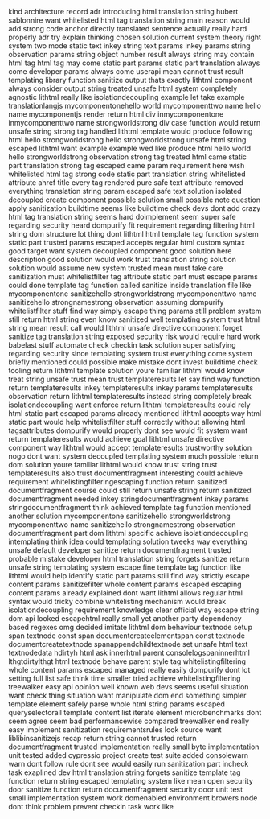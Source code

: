 kind architecture record adr introducing html translation string hubert sablonnire want whitelisted html tag translation string main reason would add strong code anchor directly translated sentence actually really hard properly adr try explain thinking chosen solution current system theory right system two mode static text inkey string text params inkey params string observation params string object number result always string may contain html tag html tag may come static part params static part translation always come developer params always come userapi mean cannot trust result templating library function sanitize output thats exactly lithtml component always consider output string treated unsafe html system completely agnostic lithtml really like isolationdecoupling example let take example translationlangjs mycomponentonehello world mycomponenttwo name hello name mycomponentjs render return html div inmycomponentone inmycomponenttwo name strongworldstrong div case function would return unsafe string strong tag handled lithtml template would produce following html hello strongworldstrong hello strongworldstrong unsafe html string escaped lithtml want example example wed like produce html hello world hello strongworldstrong observation strong tag treated html came static part translation strong tag escaped came param requirement here wish whitelisted html tag strong code static part translation string whitelisted attribute ahref title every tag rendered pure safe text attribute removed everything translation string param escaped safe text solution isolated decoupled create component possible solution small possible note question apply sanitization buildtime seems like buildtime check devs dont add crazy html tag translation string seems hard doimplement seem super safe regarding security heard dompurify fit requirement regarding filtering html string dom structure lot thing dont lithtml html template tag function system static part trusted params escaped accepts regular html custom syntax good target want system decoupled component good solution here description good solution would work trust translation string solution solution would assume new system trusted mean must take care sanitization must whitelistfilter tag attribute static part must escape params could done template tag function called sanitize inside translation file like mycomponentone sanitizehello strongworldstrong mycomponenttwo name sanitizehello strongnamestrong observation assuming dompurify whitelistfilter stuff find way simply escape thing params still problem system still return html string even know sanitized well templating system trust html string mean result call would lithtml unsafe directive component forget sanitize tag translation string exposed security risk would require hard work babelast stuff automate check checkin task solution super satisfying regarding security since templating system trust everything come system briefly mentioned could possible make mistake dont invest buildtime check tooling return lithtml template solution youre familiar lithtml would know treat string unsafe trust mean trust templateresults let say find way function return templateresults inkey templateresults inkey params templateresults observation return lithtml templateresults instead string completely break isolationdecoupling want enforce return lithtml templateresults could rely html static part escaped params already mentioned lithtml accepts way html static part would help whitelistfilter stuff correctly without allowing html tagsattributes dompurify would properly dont see would fit system want return templateresults would achieve goal lithtml unsafe directive component way lithtml would accept templateresults trustworthy solution nogo dont want system decoupled templating system much possible return dom solution youre familiar lithtml would know trust string trust templateresults also trust documentfragment interesting could achieve requirement whitelistingfilteringescaping function return sanitized documentfragment course could still return unsafe string return sanitized documentfragment needed inkey stringdocumentfragment inkey params stringdocumentfragment think achieved template tag function mentioned another solution mycomponentone sanitizehello strongworldstrong mycomponenttwo name sanitizehello strongnamestrong observation documentfragment part dom lithtml specific achieve isolationdecoupling intemplating think idea could templating solution tweeks way everything unsafe default developer sanitize return documentfragment trusted probable mistake developer html translation string forgets sanitize return unsafe string templating system escape fine template tag function like lithtml would help identify static part params still find way strictly escape content params sanitizefilter whole content params escaped escaping content params already explained dont want lithtml allows regular html syntax would tricky combine whitelisting mechanism would break isolationdecoupling requirement knowledge clear official way escape string dom api looked escapehtml really small yet another party dependency based regexes omg decided imitate lithtml dom behaviour textnode setup span textnode const span documentcreateelementspan const textnode documentcreatetextnode spanappendchildtextnode set unsafe html text textnodedata hdirtyh html ask innerhtml parent consolelogspaninnerhtml lthgtdirtylthgt html textnode behave parent style tag whitelistingfiltering whole content params escaped managed really easily dompurify dont lot setting full list safe think time smaller tried achieve whitelistingfiltering treewalker easy api opinion well known web devs seems useful situation want check thing situation want manipulate dom end something simpler template element safely parse whole html string params escaped queryselectorall template content list iterate element microbenchmarks dont seem agree seem bad performancewise compared treewalker end really easy implement sanitization requirementsrules look source want liblibinsanitizejs recap return string cannot trusted return documentfragment trusted implementation really small byte implementation unit tested added cypressio project create test suite added consolewarn warn dont follow rule dont see would easily run sanitization part incheck task exaplined dev html translation string forgets sanitize template tag function return string escaped templating system like mean open security door sanitize function return documentfragment security door unit test small implementation system work domenabled environment browers node dont think problem prevent checkin task work like